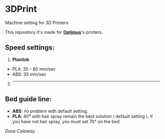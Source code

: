 # 3DPrint
Machine setting for 3D Printers  

This repository it's made for [**Optimus**](http://goo.gl/feKXvQ)'s printers.  

## Speed settings:  
1. **Plastink** 
  * PLA: 35 – 80 mm/sec  
  * ABS: 35 mm/sec  
2. --------

## Bed guide line:  
* **ABS**: no problem with default setting.  
* **PLA**: 40° with hair spray remain the best solution ( default setting ). If you have not hair spray, you must set 70° on the bed.  



*Dave Calaway*.
